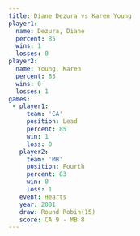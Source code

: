 ```yaml
---
title: Diane Dezura vs Karen Young
player1:             
  name: Dezura, Diane
  percent: 85        
  wins: 1            
  losses: 0          
player2:             
  name: Young, Karen 
  percent: 83        
  wins: 0            
  losses: 1          
games:
 - player1:        
     team: 'CA'    
     position: Lead
     percent: 85   
     win: 1        
     loss: 0       
   player2:          
     team: 'MB'      
     position: Fourth
     percent: 83     
     win: 0          
     loss: 1         
   event: Hearts        
   year: 2001           
   draw: Round Robin(15)
   score: CA 9 - MB 8   
---
```

